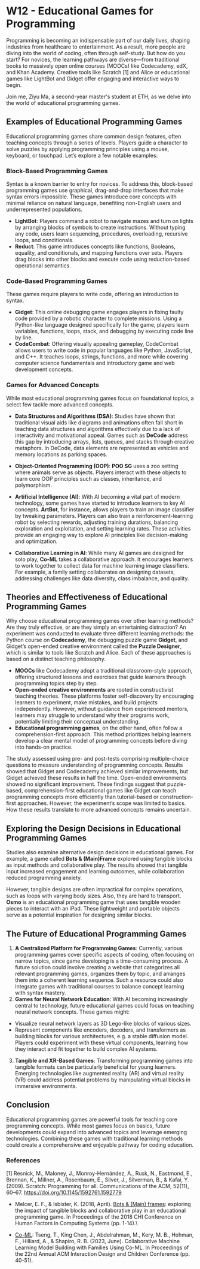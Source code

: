 # W12 - Educational Games for Programming

Programming is becoming an indispensable part of our daily lives, shaping industries from healthcare to entertainment. As a result, more people are diving into the world of coding, often through self-study. But how do you start? For novices, the learning pathways are diverse—from traditional books to massively open online courses (MOOCs) like Codecademy, edX, and Khan Academy. Creative tools like Scratch [1] and Alice or educational games like LightBot and Gidget offer engaging and interactive ways to begin. 

Join me, Ziyu Ma, a second-year master's student at ETH, as we delve into the world of educational programming games.

## Examples of Educational Programming Games
Educational programming games share common design features, often teaching concepts through a series of levels. Players guide a character to solve puzzles by applying programming principles using a mouse, keyboard, or touchpad. Let’s explore a few notable examples:

### Block-Based Programming Games
Syntax is a known barrier to entry for novices. To address this, block-based programming games use graphical, drag-and-drop interfaces that make syntax errors impossible. These games introduce core concepts with minimal reliance on natural language, benefiting non-English users and underrepresented populations.
* **LightBot**: Players command a robot to navigate mazes and turn on lights by arranging blocks of symbols to create instructions. Without typing any code, users learn sequencing, procedures, overloading, recursive loops, and conditionals. 
* **Reduct**: This game introduces concepts like functions, Booleans, equality, and conditionals, and mapping functions over sets. Players drag blocks into other blocks and execute code using reduction-based operational semantics.
### Code-Based Programming Games
These games require players to write code, offering an introduction to syntax.
* **Gidget**: This online debugging game engages players in fixing faulty code provided by a robotic character to complete missions. Using a Python-like language designed specifically for the game, players learn variables, functions, loops, stack, and debugging by executing code line by line.
* **CodeCombat**: Offering visually appealing gameplay, CodeCombat allows users to write code in popular languages like Python, JavaScript, and C++. It teaches loops, strings, functions, and more while covering computer science fundamentals and introductory game and web development concepts.
### Games for Advanced Concepts
While most educational programming games focus on foundational topics, a select few tackle more advanced concepts.
* **Data Structures and Algorithms (DSA)**:
Studies have shown that traditional visual aids like diagrams and animations often fall short in teaching data structures and algorithms effectively due to a lack of interactivity and motivational appeal. Games such as **DeCode** address this gap by introducing arrays, lists, queues, and stacks through creative metaphors. In DeCode, data elements are represented as vehicles and memory locations as parking spaces. 

* **Object-Oriented Programming (OOP)**:
**POO SG** uses a zoo setting where animals serve as objects. Players interact with these objects to learn core OOP principles such as classes, inheritance, and polymorphism. 

* **Artificial Intelligence (AI)**:
With AI becoming a vital part of modern technology, some games have started to introduce learners to key AI concepts. **ArtBot**, for instance, allows players to train an image classifier by tweaking parameters. Players can also train a reinforcement-learning robot by selecting rewards, adjusting training durations, balancing exploration and exploitation, and setting learning rates. These activities provide an engaging way to explore AI principles like decision-making and optimization.

* **Collaborative Learning in AI**:
While many AI games are designed for solo play, **Co-ML** takes a collaborative approach. It encourages learners to work together to collect data for machine learning image classifiers. For example, a family setting collaborates on designing datasets, addressing challenges like data diversity, class imbalance, and quality.

## Theories and Effectiveness of Educational Programming Games
Why choose educational programming games over other learning methods? Are they truly effective, or are they simply an entertaining distraction? 
An experiment was conducted to evaluate three different learning methods: the Python course on **Codecademy**, the debugging puzzle game **Gidget**, and Gidget’s open-ended creative environment called the **Puzzle Designer**, which is similar to tools like Scratch and Alice. Each of these approaches is based on a distinct teaching philosophy.
* **MOOCs** like Codecademy adopt a traditional classroom-style approach, offering structured lessons and exercises that guide learners through programming topics step by step.
*	**Open-ended creative environments** are rooted in constructivist teaching theories. These platforms foster self-discovery by encouraging learners to experiment, make mistakes, and build projects independently. However, without guidance from experienced mentors, learners may struggle to understand why their programs work, potentially limiting their conceptual understanding.
*	**Educational programming games**, on the other hand, often follow a comprehension-first approach. This method prioritizes helping learners develop a clear mental model of programming concepts before diving into hands-on practice.
  
The study assessed using pre- and post-tests comprising multiple-choice questions to measure understanding of programming concepts. Results showed that Gidget and Codecademy achieved similar improvements, but Gidget achieved these results in half the time. Open-ended environments showed no significant improvement. These findings suggest that puzzle-based, comprehension-first educational games like Gidget can teach programming concepts more efficiently than tutorial-based or construction-first approaches. However, the experiment’s scope was limited to basics. How these results translate to more advanced concepts remains uncertain.

## Exploring the Design Decisions in Educational Programming Games

Studies also examine alternative design decisions in educational games. For example, a game called **Bots & (Main)Frame** explored using tangible blocks as input methods and collaborative play. The results showed that tangible input increased engagement and learning outcomes, while collaboration reduced programming anxiety.

However, tangible designs are often impractical for complex operations, such as loops with varying body sizes. Also, they are hard to transport. **Osmo** is an educational programming game that uses tangible wooden pieces to interact with an iPad. These lightweight and portable objects serve as a potential inspiration for designing similar blocks. 

## The Future of Educational Programming Games
1.	**A Centralized Platform for Programming Games**:
Currently, various programming games cover specific aspects of coding, often focusing on narrow topics, since game developing is a time-consuming process. A future solution could involve creating a website that categorizes all relevant programming games, organizes them by topic, and arranges them into a coherent learning sequence. Such a resource could also integrate games with traditional courses to balance concept learning with syntax mastery.
2. **Games for Neural Network Education**:
With AI becoming increasingly central to technology, future educational games could focus on teaching neural network concepts. These games might:
  * Visualize neural network layers as 3D Lego-like blocks of various sizes.
  * Represent components like encoders, decoders, and transformers as building blocks for various architectures, e.g. a stable diffusion model.
Players could experiment with these virtual components, learning how they interact and fit together to build complex AI systems. 
3.	**Tangible and XR-Based Games**:
Transforming programming games into tangible formats can be particularly beneficial for young learners. Emerging technologies like augmented reality (AR) and virtual reality (VR) could address potential problems by manipulating virtual blocks in immersive environments.

## Conclusion
Educational programming games are powerful tools for teaching core programming concepts. While most games focus on basics, future developments could expand into advanced topics and leverage emerging technologies. Combining these games with traditional learning methods could create a comprehensive and enjoyable pathway for coding education. 

### References

[1] Resnick, M., Maloney, J., Monroy-Hernández, A., Rusk, N., Eastmond, E., Brennan, K., Millner, A., Rosenbaum, E., Silver, J., Silverman, B., & Kafai, Y. (2009). Scratch: Programming for all. Communications of the ACM, 52(11), 60–67. https://doi.org/10.1145/1592761.1592779


* Melcer, E. F., & Isbister, K. (2018, April). [Bots & (Main) frames](https://dl.acm.org/doi/pdf/10.1145/3173574.3173840): exploring the impact of tangible blocks and collaborative play in an educational programming game. In Proceedings of the 2018 CHI Conference on Human Factors in Computing Systems (pp. 1-14).\

* [Co-ML](https://machinelearning.apple.com/research/collaborative-machine-learning): Tseng, T., King Chen, J., Abdelrahman, M., Kery, M. B., Hohman, F., Hilliard, A., & Shapiro, R. B. (2023, June). Collaborative Machine Learning Model Building with Families Using Co-ML. In Proceedings of the 22nd Annual ACM Interaction Design and Children Conference (pp. 40-51).
